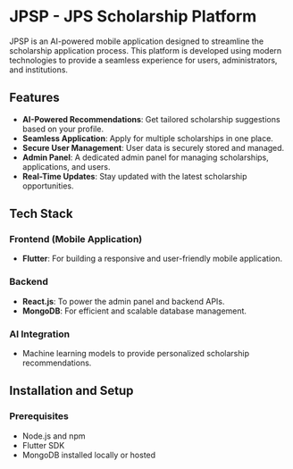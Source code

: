 # JPSP - JPS Scholarship Platform

JPSP is an AI-powered mobile application designed to streamline the scholarship application process. This platform is developed using modern technologies to provide a seamless experience for users, administrators, and institutions. 

## Features

- **AI-Powered Recommendations**: Get tailored scholarship suggestions based on your profile.
- **Seamless Application**: Apply for multiple scholarships in one place.
- **Secure User Management**: User data is securely stored and managed.
- **Admin Panel**: A dedicated admin panel for managing scholarships, applications, and users.
- **Real-Time Updates**: Stay updated with the latest scholarship opportunities.

## Tech Stack

### Frontend (Mobile Application)
- **Flutter**: For building a responsive and user-friendly mobile application.

### Backend
- **React.js**: To power the admin panel and backend APIs.
- **MongoDB**: For efficient and scalable database management.

### AI Integration
- Machine learning models to provide personalized scholarship recommendations.

## Installation and Setup

### Prerequisites
- Node.js and npm
- Flutter SDK
- MongoDB installed locally or hosted
